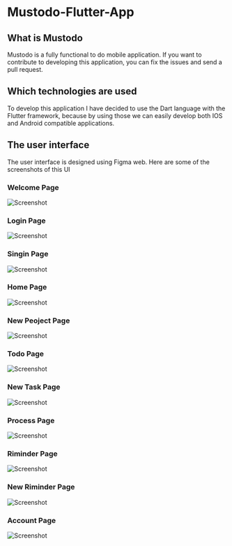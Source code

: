 # Mustodo-Flutter-App

## What is Mustodo
<p>Mustodo is a fully functional to do mobile application. If you want to contribute to developing this application, you can fix the issues and send a pull request.</p>

## Which technologies are used
<p>To develop this application I have decided to use the Dart language with the Flutter framework, because by using those we can easily develop both IOS and Android compatible applications.<p/>

## The user interface
<p>The user interface is designed using Figma web. Here are some of the screenshots of this UI<p/>

### Welcome Page
![Screenshot](screenshots/1.png)

### Login Page
![Screenshot](screenshots/2.png)

### Singin Page
![Screenshot](screenshots/3.png)

### Home Page
![Screenshot](screenshots/4.png)

### New Peoject Page
![Screenshot](screenshots/5.png)

### Todo Page
![Screenshot](screenshots/6.png)

### New Task Page
![Screenshot](screenshots/7.png)

### Process Page
![Screenshot](screenshots/8.png)

### Riminder Page
![Screenshot](screenshots/9.png)

### New Riminder Page
![Screenshot](screenshots/10.png)

### Account Page
![Screenshot](screenshots/11.png)

